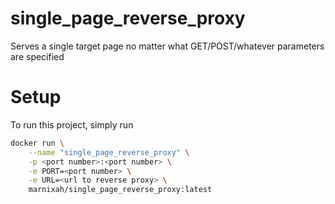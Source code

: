 # single_page_reverse_proxy
Serves a single target page no matter what GET/POST/whatever parameters are specified

# Setup
To run this project, simply run
```bash
docker run \
    --name "single_page_reverse_proxy" \
    -p <port number>:<port number> \
    -e PORT=<port number> \
    -e URL=<url to reverse proxy> \
    marnixah/single_page_reverse_proxy:latest
```